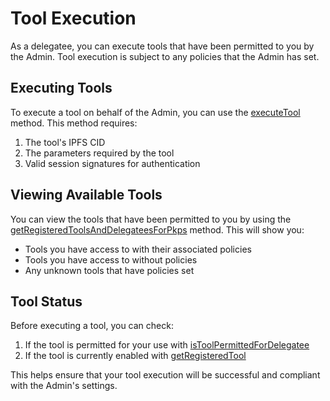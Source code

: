 # Tool Execution

As a delegatee, you can execute tools that have been permitted to you by the Admin. Tool execution is subject to any policies that the Admin has set.

## Executing Tools

To execute a tool on behalf of the Admin, you can use the [executeTool](https://agent-wallet.vercel.app/classes/agent_wallet_src.Delegatee.html#executeTool) method. This method requires:

1. The tool's IPFS CID
2. The parameters required by the tool
3. Valid session signatures for authentication

## Viewing Available Tools

You can view the tools that have been permitted to you by using the [getRegisteredToolsAndDelegateesForPkps](https://agent-wallet.vercel.app/classes/agent_wallet_src.Admin.html#getRegisteredToolsAndDelegateesForPkps) method. This will show you:

- Tools you have access to with their associated policies
- Tools you have access to without policies
- Any unknown tools that have policies set

## Tool Status

Before executing a tool, you can check:

1. If the tool is permitted for your use with [isToolPermittedForDelegatee](https://agent-wallet.vercel.app/classes/agent_wallet_src.Admin.html#isToolPermittedForDelegatee)
2. If the tool is currently enabled with [getRegisteredTool](https://agent-wallet.vercel.app/classes/agent_wallet_src.Admin.html#getRegisteredTool)

This helps ensure that your tool execution will be successful and compliant with the Admin's settings. 